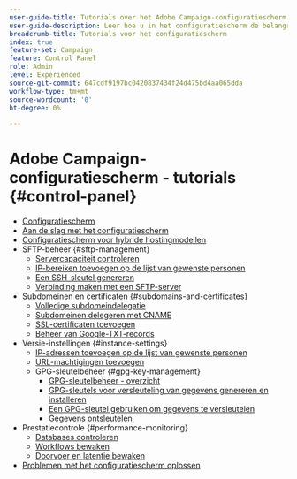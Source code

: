 ```yaml
---
user-guide-title: Tutorials over het Adobe Campaign-configuratiescherm
user-guide-description: Leer hoe u in het configuratiescherm de belangrijkste assets van uw Adobe Campaign-instanties kunt controleren en beheertaken kunt uitvoeren.
breadcrumb-title: Tutorials voor het configuratiescherm
index: true
feature-set: Campaign
feature: Control Panel
role: Admin
level: Experienced
source-git-commit: 647cdf9197bc0420837434f24d475bd4aa065dda
workflow-type: tm+mt
source-wordcount: '0'
ht-degree: 0%

---
```



# Adobe Campaign-configuratiescherm - tutorials {#control-panel}

+ [Configuratiescherm ](/help/control-panel-overview.md)
+ [Aan de slag met het configuratiescherm](/help/get-started-with-control-panel.md)
+ [Configuratiescherm voor hybride hostingmodellen](/help/control-panel-for-hybrid-hosting-models.md)
+ SFTP-beheer {#sftp-management}
   + [Servercapaciteit controleren](/help/sftp-management/monitor-server-capacity.md)
   + [IP-bereiken toevoegen op de lijst van gewenste personen](/help/sftp-management/allowlist-ip-range.md)
   + [Een SSH-sleutel genereren](/help/sftp-management/generate-ssh-key.md)
   + [Verbinding maken met een SFTP-server](/help/sftp-management/connect-to-sftp-server.md)
+ Subdomeinen en certificaten {#subdomains-and-certificates}
   + [Volledige subdomeindelegatie](/help/subdomains-and-certificates/subdomain-delegation.md)
   + [Subdomeinen delegeren met CNAME](/help/subdomains-and-certificates/delegate-subdomains-using-cname.md)
   + [SSL-certificaten toevoegen](/help/subdomains-and-certificates/add-ssl-certificates.md)
   + [Beheer van Google-TXT-records](/help/subdomains-and-certificates/google-txt-record-management.md)
+ Versie-instellingen {#instance-settings}
   + [IP-adressen toevoegen op de lijst van gewenste personen](/help/instance-settings/allowlist-ip-adresses.md)
   + [URL-machtigingen toevoegen](/help/instance-settings/add-url-permissions.md)
   + GPG-sleutelbeheer {#gpg-key-management}
      + [GPG-sleutelbeheer - overzicht](/help/instance-settings/gpg-key-management/gpg-key-management-overview.md)
      + [GPG-sleutels voor versleuteling van gegevens genereren en installeren](/help/instance-settings/gpg-key-management/generate-and-install-gpg-keys-for-data-encryption.md)
      + [Een GPG-sleutel gebruiken om gegevens te versleutelen](/help/instance-settings/gpg-key-management/use-a-gpg-key-to-encrypt-data.md)
      + [Gegevens ontsleutelen](/help/instance-settings/gpg-key-management/decrypt-data.md)
+ Prestatiecontrole {#performance-monitoring}
   + [Databases controleren](/help/performance-monitoring/monitor-databases.md)
   + [Workflows bewaken](/help/performance-monitoring/monitor-workflows.md)
   + [Doorvoer en latentie bewaken](/help/performance-monitoring/monitor-throughputs-and-latency.md)
+ [Problemen met het configuratiescherm oplossen](/help/trouble-shooting.md)

